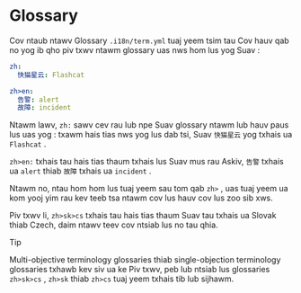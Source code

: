 # Glossary

Cov ntaub ntawv Glossary `.i18n/term.yml` tuaj yeem tsim tau Cov hauv qab no yog ib qho piv txwv ntawm glossary uas nws hom lus yog Suav :

```yml
zh:
  快猫星云: Flashcat

zh>en:
  告警: alert
  故障: incident
```

Ntawm lawv, `zh:` sawv cev rau lub npe Suav glossary ntawm lub hauv paus lus uas yog : txawm hais tias nws yog lus dab tsi, Suav `快猫星云` yog txhais ua `Flashcat` .

`zh>en:` txhais tau hais tias thaum txhais lus Suav mus rau Askiv, `告警` txhais ua `alert` thiab `故障` txhais ua `incident` .

Ntawm no, ntau hom hom lus tuaj yeem sau tom qab `zh>` , uas tuaj yeem ua kom yooj yim rau kev teeb tsa ntawm cov lus hauv cov lus zoo sib xws.

Piv txwv li, `zh>sk>cs` txhais tau hais tias thaum Suav tau txhais ua Slovak thiab Czech, daim ntawv teev cov ntsiab lus no tau qhia.

> [!TIP]
> Multi-objective terminology glossaries thiab single-objection terminology glossaries txhawb kev siv ua ke Piv txwv, peb lub ntsiab lus glossaries `zh>sk>cs` , `zh>sk` thiab `zh>cs` tuaj yeem txhais tib lub sijhawm.
